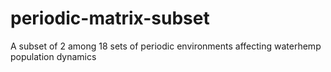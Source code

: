 # periodic-matrix-subset
A subset of 2 among 18 sets of periodic environments affecting waterhemp population dynamics
